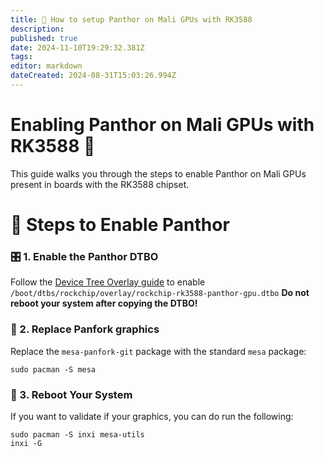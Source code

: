 ```yaml
---
title: 🐾 How to setup Panthor on Mali GPUs with RK3588
description:
published: true
date: 2024-11-10T19:29:32.381Z
tags:
editor: markdown
dateCreated: 2024-08-31T15:03:26.994Z
---
```


# Enabling Panthor on Mali GPUs with RK3588 🚀

This guide walks you through the steps to enable Panthor on Mali GPUs present in boards with the RK3588 chipset.

# 🔧 Steps to Enable Panthor

### 🎛️ 1. Enable the Panthor DTBO

Follow the [Device Tree Overlay guide](https://wiki.bredos.org/en/how-to/how-to-enable-dtbos) to enable
`/boot/dtbs/rockchip/overlay/rockchip-rk3588-panthor-gpu.dtbo`
**Do not reboot your system after copying the DTBO!**

### 🔄 2. Replace Panfork graphics

Replace the `mesa-panfork-git` package with the standard `mesa` package:

```
sudo pacman -S mesa
```

### 🔁 3. Reboot Your System

If you want to validate if your graphics, you can do run the following:

```
sudo pacman -S inxi mesa-utils
inxi -G
```